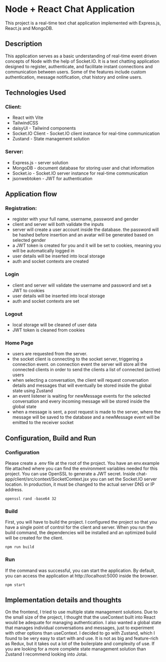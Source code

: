 # Node + React Chat Application

This project is a real-time text chat application implemented with Express.js, React.js and MongoDB.

## Description

This application serves as a basic understanding of real-time event driven concepts of Node with the help of Socket.IO. It is a text chatting application designed to register, authenticate, and facilitate instant connections and communication between users. Some of the features include custom authentication, message notification, chat history and online users.

## Technologies Used

### Client:

- React with Vite
- TailwindCSS
- daisyUI - Tailwind components
- Socket.IO Client - Socket.IO client instance for real-time communication
- Zustand - State management solution

### Server:

- Express.js - server solution
- MongoDB - document database for storing user and chat information
- Socket.io - Socket.IO server instance for real-time communication
- jsonwebtoken - JWT for authentication

## Application flow

### Registration:

- register with your full name, username, password and gender
- client and server will both validate the inputs
- server will create a user account inside the database. the password will be hashed before insertion and an avatar will be generated based on selected gender
- a JWT token is created for you and it will be set to cookies, meaning you will be automatically logged in
- user details will be inserted into local storage
- auth and socket contexts are created

### Login

- client and server will validate the username and password and set a JWT to cookies
- user details will be inserted into local storage
- auth and socket contexts are set

### Logout

- local storage will be cleaned of user data
- JWT token is cleaned from cookies

### Home Page

- users are requested from the server.
- the socket client is connecting to the socket server, triggering a connection event. on connection event the server will store all the connected clients in order to send the clients a list of connected (active) users
- when selecting a conversation, the client will request conversation details and messages that will eventually be stored inside the global state using Zustand
- an event listener is waiting for newMessage events for the selected conversation and every incoming message will be stored inside the global state
- when a message is sent, a post request is made to the server, where the message will be saved to the database and a newMessage event will be emitted to the receiver socket

## Configuration, Build and Run

### Configuration

Please create a .env file at the root of the project. You have an env.example file attached where you can find the environment variables needed for this project. You can use OpenSSL to generate a JWT secret. Inside chat-app/client/src/context/SocketContext.jsx you can set the Socket.IO server location. In production, it must be changed to the actual server DNS or IP address.

```console
openssl rand -base64 32
```

### Build

First, you will have to build the project. I configured the project so that you have a single point of control for the client and server. When you run the build command, the dependencies will be installed and an optimized build will be created for the client.

```console
npm run build
```

### Run

If the command was successful, you can start the application. By default, you can access the application at http://localhost:5000 inside the browser.

```console
npm start
```

## Implementation details and thoughts

On the frontend, I tried to use multiple state management solutions. Due to the small size of the project, I thought that the useContext built into React would be adequate for managing authentication. I also wanted a global state that manages individual conversations and messages, just to experiment with other options than useContext. I decided to go with Zustand, which I found to be very easy to start with and use. It is not as big and feature-rich as Redux, but it takes out a lot of the boilerplate and complexity of use. If you are looking for a more complete state management solution than Zustand I recommend looking into Jotai.
